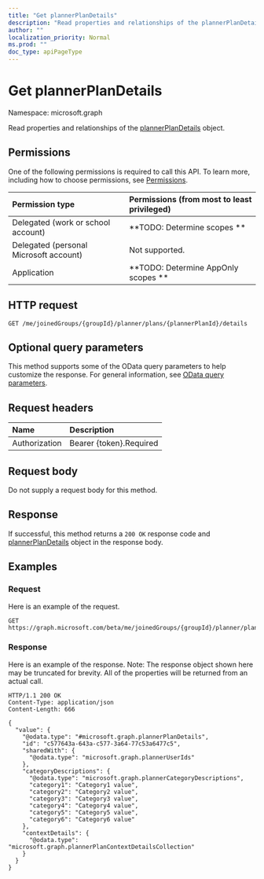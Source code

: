 ```yaml
---
title: "Get plannerPlanDetails"
description: "Read properties and relationships of the plannerPlanDetails object."
author: ""
localization_priority: Normal
ms.prod: ""
doc_type: apiPageType
---
```


# Get plannerPlanDetails

Namespace: microsoft.graph

Read properties and relationships of the [plannerPlanDetails](../resources/plannerplandetails.md) object.

## Permissions
One of the following permissions is required to call this API. To learn more, including how to choose permissions, see [Permissions](/concepts/permissions-reference.md).

|Permission type|Permissions (from most to least privileged)|
|:---|:---|
|Delegated (work or school account)|**TODO: Determine scopes **|
|Delegated (personal Microsoft account)|Not supported.|
|Application|**TODO: Determine AppOnly scopes **|

## HTTP request
<!-- {
  "blockType": "ignored"
}
-->
``` http
GET /me/joinedGroups/{groupId}/planner/plans/{plannerPlanId}/details
```

## Optional query parameters
This method supports some of the OData query parameters to help customize the response. For general information, see [OData query parameters](/graph/query-parameters).

## Request headers
|Name|Description|
|:---|:---|
|Authorization|Bearer {token}.Required|

## Request body
Do not supply a request body for this method.

## Response
If successful, this method returns a `200 OK` response code and [plannerPlanDetails](../resources/plannerplandetails.md) object in the response body.

## Examples

### Request
Here is an example of the request.
<!-- {
  "blockType": "request",
  "name": "get_plannerplandetails"
}
-->
``` http
GET https://graph.microsoft.com/beta/me/joinedGroups/{groupId}/planner/plans/{plannerPlanId}/details
```

### Response
Here is an example of the response. Note: The response object shown here may be truncated for brevity. All of the properties will be returned from an actual call.
<!-- {
  "blockType": "response",
  "truncated": true,
  "@odata.type": "microsoft.graph.plannerPlanDetails"
}
-->
``` http
HTTP/1.1 200 OK
Content-Type: application/json
Content-Length: 666

{
  "value": {
    "@odata.type": "#microsoft.graph.plannerPlanDetails",
    "id": "c577643a-643a-c577-3a64-77c53a6477c5",
    "sharedWith": {
      "@odata.type": "microsoft.graph.plannerUserIds"
    },
    "categoryDescriptions": {
      "@odata.type": "microsoft.graph.plannerCategoryDescriptions",
      "category1": "Category1 value",
      "category2": "Category2 value",
      "category3": "Category3 value",
      "category4": "Category4 value",
      "category5": "Category5 value",
      "category6": "Category6 value"
    },
    "contextDetails": {
      "@odata.type": "microsoft.graph.plannerPlanContextDetailsCollection"
    }
  }
}
```

